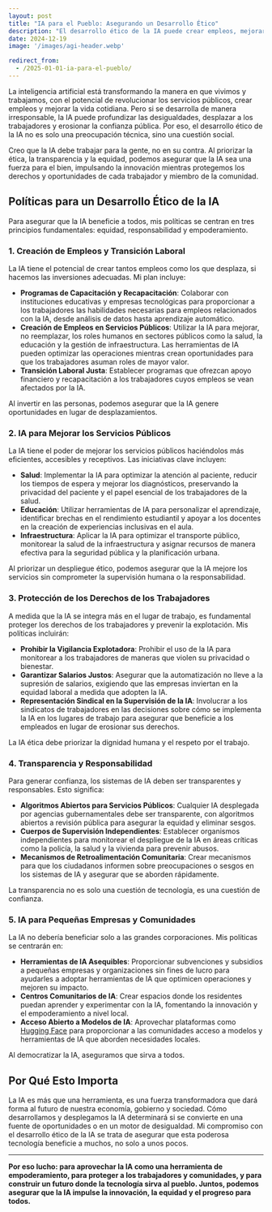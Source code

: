 ```yaml
---
layout: post
title: "IA para el Pueblo: Asegurando un Desarrollo Ético"
description: "El desarrollo ético de la IA puede crear empleos, mejorar los servicios públicos y proteger los derechos de los trabajadores. Aquí te mostramos cómo aseguramos que la IA beneficie a todos, no solo a unos pocos seleccionados."
date: 2024-12-19
image: '/images/agi-header.webp'

redirect_from:
  - /2025-01-01-ia-para-el-pueblo/
---
```


La inteligencia artificial está transformando la manera en que vivimos y trabajamos, con el potencial de revolucionar los servicios públicos, crear empleos y mejorar la vida cotidiana. Pero si se desarrolla de manera irresponsable, la IA puede profundizar las desigualdades, desplazar a los trabajadores y erosionar la confianza pública. Por eso, el desarrollo ético de la IA no es solo una preocupación técnica, sino una cuestión social.

Creo que la IA debe trabajar para la gente, no en su contra. Al priorizar la ética, la transparencia y la equidad, podemos asegurar que la IA sea una fuerza para el bien, impulsando la innovación mientras protegemos los derechos y oportunidades de cada trabajador y miembro de la comunidad.

## Políticas para un Desarrollo Ético de la IA

Para asegurar que la IA beneficie a todos, mis políticas se centran en tres principios fundamentales: equidad, responsabilidad y empoderamiento.

### 1. **Creación de Empleos y Transición Laboral**

La IA tiene el potencial de crear tantos empleos como los que desplaza, si hacemos las inversiones adecuadas. Mi plan incluye:

- **Programas de Capacitación y Recapacitación**: Colaborar con instituciones educativas y empresas tecnológicas para proporcionar a los trabajadores las habilidades necesarias para empleos relacionados con la IA, desde análisis de datos hasta aprendizaje automático.  
- **Creación de Empleos en Servicios Públicos**: Utilizar la IA para mejorar, no reemplazar, los roles humanos en sectores públicos como la salud, la educación y la gestión de infraestructura. Las herramientas de IA pueden optimizar las operaciones mientras crean oportunidades para que los trabajadores asuman roles de mayor valor.  
- **Transición Laboral Justa**: Establecer programas que ofrezcan apoyo financiero y recapacitación a los trabajadores cuyos empleos se vean afectados por la IA.  

Al invertir en las personas, podemos asegurar que la IA genere oportunidades en lugar de desplazamientos.

### 2. **IA para Mejorar los Servicios Públicos**

La IA tiene el poder de mejorar los servicios públicos haciéndolos más eficientes, accesibles y receptivos. Las iniciativas clave incluyen:

- **Salud**: Implementar la IA para optimizar la atención al paciente, reducir los tiempos de espera y mejorar los diagnósticos, preservando la privacidad del paciente y el papel esencial de los trabajadores de la salud.  
- **Educación**: Utilizar herramientas de IA para personalizar el aprendizaje, identificar brechas en el rendimiento estudiantil y apoyar a los docentes en la creación de experiencias inclusivas en el aula.  
- **Infraestructura**: Aplicar la IA para optimizar el transporte público, monitorear la salud de la infraestructura y asignar recursos de manera efectiva para la seguridad pública y la planificación urbana.  

Al priorizar un despliegue ético, podemos asegurar que la IA mejore los servicios sin comprometer la supervisión humana o la responsabilidad.

### 3. **Protección de los Derechos de los Trabajadores**

A medida que la IA se integra más en el lugar de trabajo, es fundamental proteger los derechos de los trabajadores y prevenir la explotación. Mis políticas incluirán:

- **Prohibir la Vigilancia Explotadora**: Prohibir el uso de la IA para monitorear a los trabajadores de maneras que violen su privacidad o bienestar.  
- **Garantizar Salarios Justos**: Asegurar que la automatización no lleve a la supresión de salarios, exigiendo que las empresas inviertan en la equidad laboral a medida que adopten la IA.  
- **Representación Sindical en la Supervisión de la IA**: Involucrar a los sindicatos de trabajadores en las decisiones sobre cómo se implementa la IA en los lugares de trabajo para asegurar que beneficie a los empleados en lugar de erosionar sus derechos.  

La IA ética debe priorizar la dignidad humana y el respeto por el trabajo.

### 4. **Transparencia y Responsabilidad**

Para generar confianza, los sistemas de IA deben ser transparentes y responsables. Esto significa:

- **Algoritmos Abiertos para Servicios Públicos**: Cualquier IA desplegada por agencias gubernamentales debe ser transparente, con algoritmos abiertos a revisión pública para asegurar la equidad y eliminar sesgos.  
- **Cuerpos de Supervisión Independientes**: Establecer organismos independientes para monitorear el despliegue de la IA en áreas críticas como la policía, la salud y la vivienda para prevenir abusos.  
- **Mecanismos de Retroalimentación Comunitaria**: Crear mecanismos para que los ciudadanos informen sobre preocupaciones o sesgos en los sistemas de IA y asegurar que se aborden rápidamente.  

La transparencia no es solo una cuestión de tecnología, es una cuestión de confianza.

### 5. **IA para Pequeñas Empresas y Comunidades**

La IA no debería beneficiar solo a las grandes corporaciones. Mis políticas se centrarán en:

- **Herramientas de IA Asequibles**: Proporcionar subvenciones y subsidios a pequeñas empresas y organizaciones sin fines de lucro para ayudarles a adoptar herramientas de IA que optimicen operaciones y mejoren su impacto.  
- **Centros Comunitarios de IA**: Crear espacios donde los residentes puedan aprender y experimentar con la IA, fomentando la innovación y el empoderamiento a nivel local.  
- **Acceso Abierto a Modelos de IA**: Aprovechar plataformas como [Hugging Face](https://huggingface.co/CastroForGeorgia) para proporcionar a las comunidades acceso a modelos y herramientas de IA que aborden necesidades locales.  

Al democratizar la IA, aseguramos que sirva a todos.

## Por Qué Esto Importa

La IA es más que una herramienta, es una fuerza transformadora que dará forma al futuro de nuestra economía, gobierno y sociedad. Cómo desarrollamos y desplegamos la IA determinará si se convierte en una fuente de oportunidades o en un motor de desigualdad. Mi compromiso con el desarrollo ético de la IA se trata de asegurar que esta poderosa tecnología beneficie a muchos, no solo a unos pocos.

---

**Por eso lucho: para aprovechar la IA como una herramienta de empoderamiento, para proteger a los trabajadores y comunidades, y para construir un futuro donde la tecnología sirva al pueblo. Juntos, podemos asegurar que la IA impulse la innovación, la equidad y el progreso para todos.**